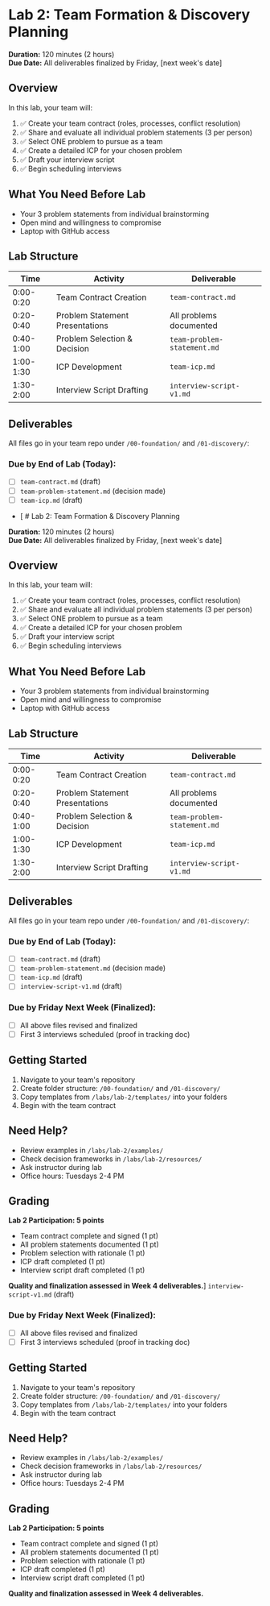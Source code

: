 # Lab 2: Team Formation & Discovery Planning

**Duration:** 120 minutes (2 hours)  
**Due Date:** All deliverables finalized by Friday, [next week's date]

## Overview

In this lab, your team will:
1. ✅ Create your team contract (roles, processes, conflict resolution)
2. ✅ Share and evaluate all individual problem statements (3 per person)
3. ✅ Select ONE problem to pursue as a team
4. ✅ Create a detailed ICP for your chosen problem
5. ✅ Draft your interview script
6. ✅ Begin scheduling interviews

## What You Need Before Lab

- Your 3 problem statements from individual brainstorming
- Open mind and willingness to compromise
- Laptop with GitHub access

## Lab Structure

| Time | Activity | Deliverable |
|------|----------|-------------|
| 0:00-0:20 | Team Contract Creation | `team-contract.md` |
| 0:20-0:40 | Problem Statement Presentations | All problems documented |
| 0:40-1:00 | Problem Selection & Decision | `team-problem-statement.md` |
| 1:00-1:30 | ICP Development | `team-icp.md` |
| 1:30-2:00 | Interview Script Drafting | `interview-script-v1.md` |

## Deliverables

All files go in your team repo under `/00-foundation/` and `/01-discovery/`:

### Due by End of Lab (Today):
- [ ] `team-contract.md` (draft)
- [ ] `team-problem-statement.md` (decision made)
- [ ] `team-icp.md` (draft)
- [ # Lab 2: Team Formation & Discovery Planning

**Duration:** 120 minutes (2 hours)  
**Due Date:** All deliverables finalized by Friday, [next week's date]

## Overview

In this lab, your team will:
1. ✅ Create your team contract (roles, processes, conflict resolution)
2. ✅ Share and evaluate all individual problem statements (3 per person)
3. ✅ Select ONE problem to pursue as a team
4. ✅ Create a detailed ICP for your chosen problem
5. ✅ Draft your interview script
6. ✅ Begin scheduling interviews

## What You Need Before Lab

- Your 3 problem statements from individual brainstorming
- Open mind and willingness to compromise
- Laptop with GitHub access

## Lab Structure

| Time | Activity | Deliverable |
|------|----------|-------------|
| 0:00-0:20 | Team Contract Creation | `team-contract.md` |
| 0:20-0:40 | Problem Statement Presentations | All problems documented |
| 0:40-1:00 | Problem Selection & Decision | `team-problem-statement.md` |
| 1:00-1:30 | ICP Development | `team-icp.md` |
| 1:30-2:00 | Interview Script Drafting | `interview-script-v1.md` |

## Deliverables

All files go in your team repo under `/00-foundation/` and `/01-discovery/`:

### Due by End of Lab (Today):
- [ ] `team-contract.md` (draft)
- [ ] `team-problem-statement.md` (decision made)
- [ ] `team-icp.md` (draft)
- [ ] `interview-script-v1.md` (draft)

### Due by Friday Next Week (Finalized):
- [ ] All above files revised and finalized
- [ ] First 3 interviews scheduled (proof in tracking doc)

## Getting Started

1. Navigate to your team's repository
2. Create folder structure: `/00-foundation/` and `/01-discovery/`
3. Copy templates from `/labs/lab-2/templates/` into your folders
4. Begin with the team contract

## Need Help?

- Review examples in `/labs/lab-2/examples/`
- Check decision frameworks in `/labs/lab-2/resources/`
- Ask instructor during lab
- Office hours: Tuesdays 2-4 PM

## Grading

**Lab 2 Participation: 5 points**
- Team contract complete and signed (1 pt)
- All problem statements documented (1 pt)
- Problem selection with rationale (1 pt)
- ICP draft completed (1 pt)
- Interview script draft completed (1 pt)

**Quality and finalization assessed in Week 4 deliverables.**] `interview-script-v1.md` (draft)

### Due by Friday Next Week (Finalized):
- [ ] All above files revised and finalized
- [ ] First 3 interviews scheduled (proof in tracking doc)

## Getting Started

1. Navigate to your team's repository
2. Create folder structure: `/00-foundation/` and `/01-discovery/`
3. Copy templates from `/labs/lab-2/templates/` into your folders
4. Begin with the team contract

## Need Help?

- Review examples in `/labs/lab-2/examples/`
- Check decision frameworks in `/labs/lab-2/resources/`
- Ask instructor during lab
- Office hours: Tuesdays 2-4 PM

## Grading

**Lab 2 Participation: 5 points**
- Team contract complete and signed (1 pt)
- All problem statements documented (1 pt)
- Problem selection with rationale (1 pt)
- ICP draft completed (1 pt)
- Interview script draft completed (1 pt)

**Quality and finalization assessed in Week 4 deliverables.**
